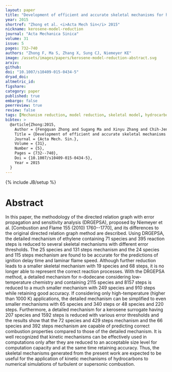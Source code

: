 ```yaml
---
layout: paper
title: "Development of efficient and accurate skeletal mechanisms for hydrocarbon fuels and kerosene surrogate"
year: 2015
shortref: "Zhong et al. <i>Acta Mech Sin</i> 2015"
nickname: kerosene-model-reduction
journal: "Acta Mechanica Sinica"
volume: 31
issue: 5
pages: 732–740
authors: "Zhong F, Ma S, Zhang X, Sung CJ, Niemeyer KE"
image: /assets/images/papers/kerosene-model-reduction-abstract.svg
arxiv:
github:
doi: "10.1007/s10409-015-0434-5"
dryad_doi:
altmetric_id:
figshare:
category: paper
published: true
embargo: false
peerreview: true
review: false
tags: [Mechanism reduction, model reduction, skeletal model, hydrocarbons, directed relation graph, kerosene]
bibtex: >
  @article{Zhong:2015,
    Author = {Fengquan Zhong and Sugang Ma and Xinyu Zhang and Chih-Jen Sung and Kyle E Niemeyer},
    Title = {Development of efficient and accurate skeletal mechanisms for hydrocarbon fuels and kerosene surrogate},
    Journal = {Acta Mech. Sin.},
    Volume = {31},
    Number = {5},
    Pages = {732--740},
    Doi = {10.1007/s10409-015-0434-5},
    Year = 2015
  }
---
```

{% include JB/setup %}

# Abstract

In this paper, the methodology of the directed relation graph with error propagation and sensitivity analysis (DRGEPSA), proposed by Niemeyer et al. \[Combustion and Flame 155 (2010) 1760--1770\], and its differences to the original directed relation graph method are described. Using DRGEPSA, the detailed mechanism of ethylene containing 71 species and 395 reaction steps is reduced to several skeletal mechanisms with different error thresholds. The 25 species and 131 steps mechanism and the 24 species and 115 steps mechanism are found to be accurate for the predictions of ignition delay time and laminar flame speed. Although further reduction leads to a smaller skeletal mechanism with 19 species and 68 steps, it is no longer able to represent the correct reaction processes. With the DRGEPSA method, a detailed mechanism for n-dodecane considering low-temperature chemistry and containing 2115 species and 8157 steps is reduced to a much smaller mechanism with 249 species and 910 steps while retaining good accuracy. If considering only high-temperature (higher than 1000 K) applications, the detailed mechanism can be simplified to even smaller mechanisms with 65 species and 340 steps or 48 species and 220 steps. Furthermore, a detailed mechanism for a kerosene surrogate having 207 species and 1592 steps is reduced with various error thresholds and the results show that the 72 species and 429 steps mechanism and the 66 species and 392 steps mechanism are capable of predicting correct combustion properties compared to those of the detailed mechanism. It is well recognized that kinetic mechanisms can be effectively used in computations only after they are reduced to an acceptable size level for computation capacity and at the same time retaining accuracy. Thus, the skeletal mechanisms generated from the present work are expected to be useful for the application of kinetic mechanisms of hydrocarbons to numerical simulations of turbulent or supersonic combustion.
